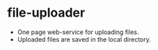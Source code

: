 # file-uploader
* One page web-service for uploading files.
* Uploaded files are saved in the local directory.
